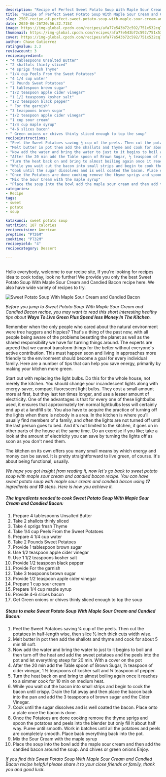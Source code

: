 ```yaml
---
description: "Recipe of Perfect Sweet Potato Soup With Maple Sour Cream and Candied Bacon"
title: "Recipe of Perfect Sweet Potato Soup With Maple Sour Cream and Candied Bacon"
slug: 2507-recipe-of-perfect-sweet-potato-soup-with-maple-sour-cream-and-candied-bacon
date: 2020-06-26T20:56:32.715Z
image: https://img-global.cpcdn.com/recipes/afa77e543b72c592/751x532cq70/sweet-potato-soup-with-maple-sour-cream-and-candied-bacon-recipe-main-photo.jpg
thumbnail: https://img-global.cpcdn.com/recipes/afa77e543b72c592/751x532cq70/sweet-potato-soup-with-maple-sour-cream-and-candied-bacon-recipe-main-photo.jpg
cover: https://img-global.cpcdn.com/recipes/afa77e543b72c592/751x532cq70/sweet-potato-soup-with-maple-sour-cream-and-candied-bacon-recipe-main-photo.jpg
author: Chase Gutierrez
ratingvalue: 3.3
reviewcount: 3
recipeingredient:
- "4 tablespoons Unsalted Butter"
- "2 shallots thinly sliced"
- "4 sprigs fresh Thyme"
- "1/4 cup Peels From the Sweet Potatoes"
- "4 1/4 cup water"
- "2 Pounds Sweet Potatoes"
- "1 tablespoon brown sugar"
- "1/2 teaspoon apple cider vinegar"
- "1 1/2 teaspoons kosher salt"
- "1/2 teaspoon black pepper"
- " For the garnish"
- "3 teaspoons brown sugar"
- "1/2 teaspoon apple cider vinegar"
- "1 cup sour cream"
- "1/4 cup maple syrup"
- "4-6 slices bacon"
- " Green onions or chives thinly sliced enough to top the soup"
recipeinstructions:
- "Peel the Sweet Potatoes saving ¼ cup of the peels. Then cut the potatoes in half-length wise, then slice ½ inch thick cuts width wise."
- "Melt butter in pot then add the shallots and thyme and cook for about 5 min till soft."
- "Now add the water and bring the water to just to it begins to boil and then turn off the heat and add the sweet potatoes and the peels into the pot and let everything steep for 20 min. With a cover on the pot"
- "After the 20 min add the Table spoon of Brown Sugar, ½ teaspoon of cider vinegar, 1 ½ teaspoons of kosher salt and ¼ teaspoon of pepper."
- "Turn the heat back on and bring to almost boiling again once it reaches to a simmer cook for 10 min on medium heat."
- "While you wait cut the bacon into small strips and begin to cook the bacon until crispy. Drain the fat away and then place the bacon back into the pan and add the 3 teaspoons of brown sugar and the Cider Vinegar."
- "Cook until the sugar dissolves and is well coated the bacon. Place onto a plate once the bacon is done."
- "Once the Potatoes are done cooking remove the thyme sprigs and spoon the potatoes and peels into the blender but only fill it about half way. Puree until smooth. Work in batches until all the potatoes and peels are completely smooth. Place back everything back into the pot."
- "Mix the Sour Cream with the maple syrup"
- "Place the soup into the bowl add the maple sour cream and then add the candied bacon around the soup. And chives or green onions Enjoy."
categories:
- Recipe
tags:
- sweet
- potato
- soup

katakunci: sweet potato soup 
nutrition: 187 calories
recipecuisine: American
preptime: "PT26M"
cooktime: "PT32M"
recipeyield: "4"
recipecategory: Dessert

---
```

<br>
Hello everybody, welcome to our recipe site, If you're looking for recipes idea to cook today, look no further! We provide you only the best Sweet Potato Soup With Maple Sour Cream and Candied Bacon recipe here. We also have wide variety of recipes to try.
<br>


![Sweet Potato Soup With Maple Sour Cream and Candied Bacon](https://img-global.cpcdn.com/recipes/afa77e543b72c592/751x532cq70/sweet-potato-soup-with-maple-sour-cream-and-candied-bacon-recipe-main-photo.jpg)

<i>Before you jump to Sweet Potato Soup With Maple Sour Cream and Candied Bacon recipe, you may want to read this short interesting healthy tips about 
<strong>Ways To Live Green Plus Spend less Money In The Kitchen</strong>.</i>
</br>

Remember when the only people who cared about the natural environment were tree huggers and hippies? That's a thing of the past now, with all people being aware of the problems besetting the planet as well as the shared responsibility we have for turning things around. The experts are agreed that we cannot transform things for the better without everyone's active contribution. This must happen soon and living in approaches more friendly to the environment should become a goal for every individual family. Here are a number of tips that can help you save energy, primarily by making your kitchen more green.

Start out with replacing the light bulbs. Do this for the whole house, not merely the kitchen. You should change your incandescent lights along with energy-saver, compact fluorescent light bulbs. They cost a small amount more at first, but they last ten times longer, and use a lesser amount of electricity. One of the advantages is that for every one of these lightbulbs used, it ensures that approximately ten normal lightbulbs less will certainly end up at a landfill site. You also have to acquire the practice of turning off the lights when there is nobody in a area. In the kitchen is where you'll usually find members of a family, and often the lights are not turned off until the last person goes to bed. And it's not limited to the kitchen, it goes on in other parts of the house at the same time. Do an exercise if you like; take a look at the amount of electricity you can save by turning the lights off as soon as you don't need them.

The kitchen on its own offers you many small means by which energy and money can be saved. It is pretty straightforward to live green, of course. It's about being functional, usually.


<i>We hope you got insight from reading it, now let's go back to sweet potato soup with maple sour cream and candied bacon recipe. You can have sweet potato soup with maple sour cream and candied bacon using <strong>17</strong> ingredients and <strong>10</strong> steps. Here is how you achieve it.
</i>

##### The ingredients needed to cook Sweet Potato Soup With Maple Sour Cream and Candied Bacon:

1. Prepare 4 tablespoons Unsalted Butter
1. Take 2 shallots thinly sliced
1. Take 4 sprigs fresh Thyme
1. Take 1/4 cup Peels From the Sweet Potatoes
1. Prepare 4 1/4 cup water
1. Take 2 Pounds Sweet Potatoes
1. Provide 1 tablespoon brown sugar
1. Use 1/2 teaspoon apple cider vinegar
1. Use 1 1/2 teaspoons kosher salt
1. Provide 1/2 teaspoon black pepper
1. Provide  For the garnish
1. Take 3 teaspoons brown sugar
1. Provide 1/2 teaspoon apple cider vinegar
1. Prepare 1 cup sour cream
1. Prepare 1/4 cup maple syrup
1. Provide 4-6 slices bacon
1. Get  Green onions or chives thinly sliced enough to top the soup


##### Steps to make Sweet Potato Soup With Maple Sour Cream and Candied Bacon:

1. Peel the Sweet Potatoes saving ¼ cup of the peels. Then cut the potatoes in half-length wise, then slice ½ inch thick cuts width wise.
1. Melt butter in pot then add the shallots and thyme and cook for about 5 min till soft.
1. Now add the water and bring the water to just to it begins to boil and then turn off the heat and add the sweet potatoes and the peels into the pot and let everything steep for 20 min. With a cover on the pot
1. After the 20 min add the Table spoon of Brown Sugar, ½ teaspoon of cider vinegar, 1 ½ teaspoons of kosher salt and ¼ teaspoon of pepper.
1. Turn the heat back on and bring to almost boiling again once it reaches to a simmer cook for 10 min on medium heat.
1. While you wait cut the bacon into small strips and begin to cook the bacon until crispy. Drain the fat away and then place the bacon back into the pan and add the 3 teaspoons of brown sugar and the Cider Vinegar.
1. Cook until the sugar dissolves and is well coated the bacon. Place onto a plate once the bacon is done.
1. Once the Potatoes are done cooking remove the thyme sprigs and spoon the potatoes and peels into the blender but only fill it about half way. Puree until smooth. Work in batches until all the potatoes and peels are completely smooth. Place back everything back into the pot.
1. Mix the Sour Cream with the maple syrup
1. Place the soup into the bowl add the maple sour cream and then add the candied bacon around the soup. And chives or green onions Enjoy.


<i>If you find this Sweet Potato Soup With Maple Sour Cream and Candied Bacon recipe helpful please share it to your close friends or family, thank you and good luck.</i>
